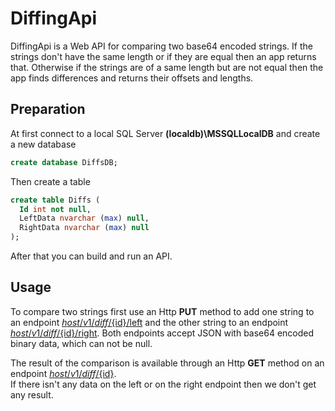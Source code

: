 # DiffingApi
DiffingApi is a Web API for comparing two base64 encoded strings. If the strings don't have the same length or if they are equal then an app returns that. Otherwise if the strings are of 
a same length but are not equal then the app finds differences and returns their offsets and lengths.

## Preparation
At first connect to a local SQL Server __(localdb)\MSSQLLocalDB__ and create a new database
```sql
create database DiffsDB;
```
Then create a table
```sql
create table Diffs (
  Id int not null,
  LeftData nvarchar (max) null,
  RightData nvarchar (max) null
);
```
After that you can build and run an API.

## Usage
To compare two strings first use an Http __PUT__ method to add one string to an endpoint 
[${host}/v1/diff/${id}/left](#put-leftdata) and the other string to an endpoint
[${host}/v1/diff/${id}/right](#put-rightdata). Both endpoints accept JSON with base64 encoded binary data, which can not be null.

The result of the comparison is available through an Http __GET__ method on an endpoint [${host}/v1/diff/${id}](#get-diff). \
If there isn't any data on the left or on the right endpoint then we don't get any result. 
